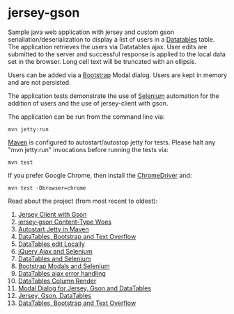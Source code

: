 jersey-gson
===========

Sample java web application with jersey and custom gson serialiation/deserialization
to display a list of users in a [Datatables](http://datatables.net/) table.
The application retrieves the users via Datatables ajax.
User edits are submitted to the server and successful response is applied to the local data set in the browser.
Long cell text will be truncated with an ellipsis.

Users can be added via a [Bootstrap](http://getbootstrap.com/) Modal dialog. Users are kept in memory and are not persisted.

The application tests demonstrate the use of [Selenium](http://www.seleniumhq.org/) automation for the addition of users
and the use of jersey-client with gson.

The application can be run from the command line via:

```
mvn jetty:run
```

[Maven](https://maven.apache.org/) is configured to autostart/autostop jetty
for tests. Please halt any "mvn jetty:run" invocations before
running the tests via:

```
mvn test
```

If you prefer Google Chrome, then install the [ChromeDriver](https://code.google.com/p/selenium/wiki/ChromeDriver) and:

```
mvn test -Dbrowser=chrome
```

Read about the project (from most recent to oldest):

1. [Jersey Client with Gson](https://ideoplex.com/2015/11/01/jersey-client-with-gson/)
1. [jersey-gson Content-Type Woes](https://ideoplex.com/2015/10/31/jersey-gson-content-type-woes/)
1. [Autostart Jetty in Maven](https://ideoplex.com/2015/10/25/autostart-jetty-in-maven/)
1. [DataTables, Bootstrap and Text Overflow](https://ideoplex.com/2015/08/16/datatables-bootstrap-and-text-overflow/)
1. [DataTables edit Locally](https://ideoplex.com/2015/07/12/datatables-edit-locally/)
1. [jQuery Ajax and Selenium](https://ideoplex.com/2015/06/21/jquery-ajax-and-selenium/)
1. [DataTables and Selenium](https://ideoplex.com/2015/06/14/datatables-and-selenium/)
1. [Bootstrap Modals and Selenium](https://ideoplex.com/2015/06/07/bootstrap-modals-and-selenium/)
1. [DataTables ajax error handling](https://ideoplex.com/2014/11/16/datatables-ajax-error-handling/)
1. [DataTables Column Render](https://ideoplex.com/2014/10/23/datatables-column-render/)
1. [Modal Dialog for Jersey, Gson and DataTables](https://ideoplex.com/2014/10/12/modal-dialog-for-jersey-gson-and-datatables/)
1. [Jersey, Gson, DataTables](https://ideoplex.com/2014/10/04/jersey-gson-and-datatables/)
1. [DataTables, Bootstrap and Text Overflow](https://ideoplex.com/2015/08/16/datatables-bootstrap-and-text-overflow/)
